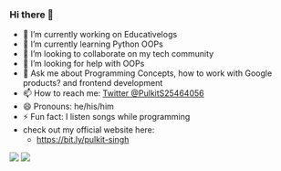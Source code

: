 ### Hi there 👋


- 🔭 I’m currently working on Educativelogs
- 🌱 I’m currently learning Python OOPs
- 👯 I’m looking to collaborate on my tech community
- 🤔 I’m looking for help with OOPs
- 💬 Ask me about Programming Concepts, how to work with Google products? and frontend development
- 📫 How to reach me: <a href="https://twitter.com/pulkits25464056" >Twitter @PulkitS25464056</a>
- 😄 Pronouns: he/his/him
- ⚡ Fun fact: I listen songs while programming
- check out my official website here:
  - https://bit.ly/pulkit-singh
<img src="https://github-readme-stats.vercel.app/api?username=pulkit0076&&show_icons=true&title_color=ffffff&icon_color=bb2acf&text_color=daf7dc&bg_color=151515">
<img src="https://github-readme-stats.vercel.app/api/top-langs/?username=pulkit0076&theme=dark&hide_langs_below=1">

